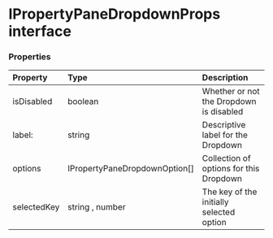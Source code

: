 # IPropertyPaneDropdownProps interface





### Properties

| Property	   | Type	| Description|
|:-------------|:-------|:-----------|
|isDisabled      | boolean | Whether or not the Dropdown is disabled |
|label:      | string | Descriptive label for the Dropdown |
|options      | IPropertyPaneDropdownOption[] | Collection of options for this Dropdown |
|selectedKey      | string , number | The key of the initially selected option |




